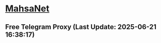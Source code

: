
# [MahsaNet](https://t.me/mahsa_net)
## Free Telegram Proxy (Last Update: 2025-06-21 16:38:17)

    